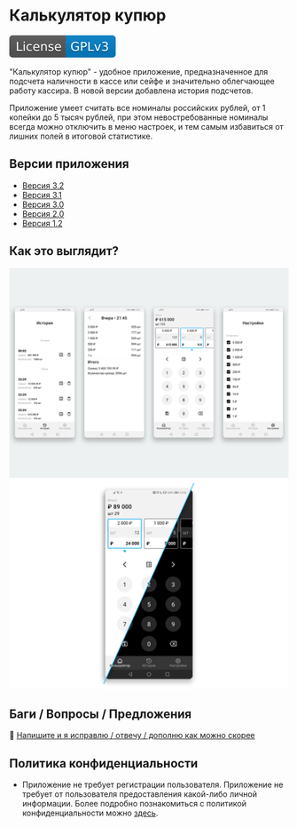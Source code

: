 # Калькулятор купюр
[![LICENSE](https://github.com/developer-kaczmarek/MoneyCalculator/blob/master/images/license-GPLv3-blue.svg)](https://github.com/developer-kaczmarek/MoneyCalculator/blob/master/LICENSE)

"Калькулятор купюр" - удобное приложение, предназначенное для подсчета наличности в кассе или сейфе и значительно облегчающее работу кассира. В новой версии добавлена история подсчетов.

Приложение умеет считать все номиналы российских рублей, от 1 копейки до 5 тысяч рублей, при этом невостребованные номиналы всегда можно отключить в меню настроек, и тем самым избавиться от лишних полей в итоговой статистике.

## Версии приложения
* [Версия 3.2](https://play.google.com/store/apps/details?id=kaczmarek.moneycalculator)
* [Версия 3.1](https://github.com/developer-kaczmarek/MoneyCalculator/releases/tag/v3.1)
* [Версия 3.0](https://github.com/developer-kaczmarek/MoneyCalculator/releases/tag/v3.0)
* [Версия 2.0](https://github.com/developer-kaczmarek/MoneyCalculator/releases/tag/v2.0)
* [Версия 1.2](https://github.com/developer-kaczmarek/MoneyCalculator/blob/master/downloads/money_calculator_v1_2.apk)

## Как это выглядит?
![UI](https://github.com/developer-kaczmarek/MoneyCalculator/blob/master/images/UI_V3.png)
![UI_THEMES](https://github.com/developer-kaczmarek/MoneyCalculator/blob/master/images/UI_V3_THEMES.png)

## Баги / Вопросы /  Предложения

📧 [Напишите и я исправлю / отвечу / дополню как можно скорее](mailto:developer.kaczmarek@gmail.com)

## Политика конфиденциальности
* Приложение не требует регистрации пользователя. Приложение не требует от пользователя предоставления какой-либо личной информации. Более подробно познакомиться с политикой конфиденциальности можно [здесь](https://github.com/developer-kaczmarek/MoneyCalculator/wiki/%D0%9F%D0%BE%D0%BB%D0%B8%D1%82%D0%B8%D0%BA%D0%B0-%D0%BA%D0%BE%D0%BD%D1%84%D0%B8%D0%B4%D0%B5%D0%BD%D1%86%D0%B8%D0%B0%D0%BB%D1%8C%D0%BD%D0%BE%D1%81%D1%82%D0%B8).
